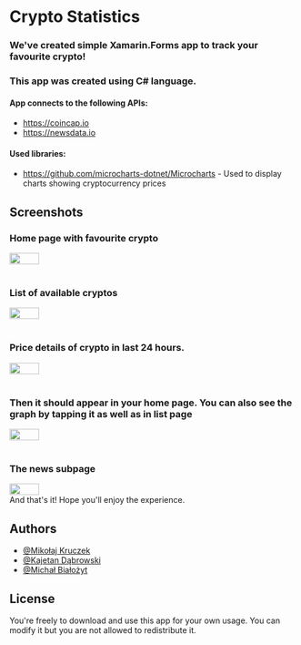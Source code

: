
# Crypto Statistics

### We've created simple Xamarin.Forms app to track your favourite crypto!
### This app was created using C# language.
#### App connects to the following APIs:
- <https://coincap.io>
- <https://newsdata.io>

#### Used libraries:
- <https://github.com/microcharts-dotnet/Microcharts> - Used to display charts showing cryptocurrency prices



## Screenshots
<h3><p>Home page with favourite crypto</p></h3>
<div style="display:flex;">
<img src="https://media.discordapp.net/attachments/977298345657794580/1092371733627031583/Screenshot_20230403_105439.jpg?width=566&height=1229"  width="32%" height="32%">
</div>
<br/>

<h3><p>List of available cryptos</p></h3>
<div style="display:flex;">
<img src="https://media.discordapp.net/attachments/977298345657794580/1092371288569417768/Screenshot_20230403_105312.jpg?width=566&height=1229" width="32%" height="32%">
</div>
<br/>
<h3><p>Price details of crypto in last 24 hours.</p></h3>
<div style="display:flex;">
<img src="https://media.discordapp.net/attachments/977298345657794580/1092371732792365086/Screenshot_20230403_105333.jpg?width=566&height=1229" width="32%" height="32%">
</div>
<br/>

<h3><p>Then it should appear in your home page. You can also see the graph by tapping it as well as in list page</p></h3>
<div style="display:flex;">
<img src="https://media.discordapp.net/attachments/977298345657794580/1092371733291479070/SmartSelect_20230403_105426.jpg?width=1618&height=790" width="32%" height="32%">
</div>
<br/>

<h3><p>The news subpage</p></h3>
<div style="display:flex;">
<img src="https://media.discordapp.net/attachments/977298345657794580/1092371734042259506/Screenshot_20230403_105448.jpg?width=566&height=1229" width="32%" height="32%">
</div>
And that's it! Hope you'll enjoy the experience. 



## Authors

- [@Mikołaj Kruczek](https://github.com/DownDev)
- [@Kajetan Dąbrowski](https://github.com/kakd20061)
- [@Michał Białożyt](https://github.com/sachcim)
## License

You're freely to download and use this app for your own usage. You can modify it but you are not allowed to redistribute it. 
